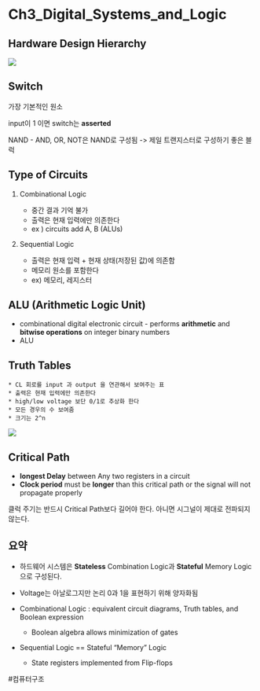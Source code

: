 # Ch3_Digital_Systems_and_Logic
## Hardware Design Hierarchy
![](Ch3_Digital_Systems_and_Logic/7062DC45-1B95-412F-B8E6-ECB6AAB998B5.png)


## Switch
가장 기본적인 원소

input이 1 이면 switch는 **asserted**

NAND - AND, OR, NOT은 NAND로 구성됨 -> 제일 트랜지스터로 구성하기 좋은 블럭


##  Type of Circuits
1. Combinational Logic
	* 중간 결과 기억 불가
	* 출력은 현재 입력에만 의존한다
	* ex ) circuits add A, B (ALUs)

2. Sequential Logic
	* 출력은 현재 입력 + 현재 상태(저장된 값)에 의존함
	* 메모리 원소를 포함한다
	* ex) 메모리, 레지스터


## ALU (Arithmetic Logic Unit)
* combinational digital electronic circuit - performs **arithmetic** and **bitwise operations** on integer binary numbers
* ALU 

## Truth Tables
	* CL 회로를 input 과 output 을 연관해서 보여주는 표
	* 출력은 현재 입력에만 의존한다
	* high/low voltage 보단 0/1로 추상화 한다
	* 모든 경우의 수 보여줌
	* 크기는 2^n 


![](Ch3_Digital_Systems_and_Logic/2AC5A25C-AB89-4EE5-B6A8-044DCBC6CDFE.png)



## Critical Path
* **longest Delay** between Any two registers in a circuit
* **Clock period** must be **longer** than this critical path or the signal will not propagate properly

클럭 주기는 반드시 Critical Path보다 길어야 한다. 아니면 시그널이 제대로 전파되지 않는다.


## 요약
* 하드웨어 시스템은 **Stateless** Combination Logic과 **Stateful** Memory Logic으로 구성된다.

* Voltage는 아날로그지만 논리 0과 1을 표현하기 위해 양자화됨

* Combinational Logic : equivalent circuit diagrams, Truth tables, and Boolean expression
	* 	Boolean algebra allows minimization of gates

* Sequential Logic == Stateful “Memory” Logic
	* State registers implemented from Flip-flops








#컴퓨터구조